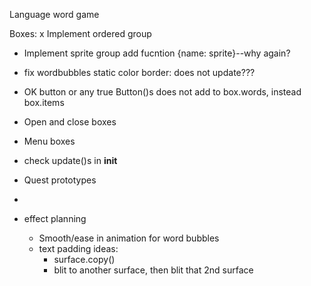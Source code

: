 Language word game

Boxes:
x Implement ordered group
- Implement sprite group add fucntion {name: sprite}--why again?
- fix wordbubbles static color border: does not update???
- OK button or any true Button()s does not add to box.words, instead box.items

- Open and close boxes 
- Menu boxes

- check update()s in __init__
- Quest prototypes
- 
- effect planning
  - Smooth/ease in animation for word bubbles
  - text padding ideas:
    - surface.copy()
    - blit to another surface, then blit that 2nd surface
